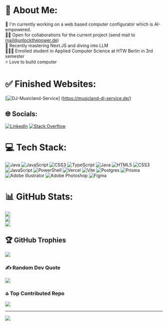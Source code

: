 # 💫 About Me:
🔭 I'm currently working on a web based computer configurator which is AI-empowered.<br>🤝🏽 Open for collaborations for the current project (send mail to mail@unlockthepower.de)<br>🌱 Recently mastering Next.JS and diving into LLM<br>🧑🏽‍🎓 Enrolled student in Applied Computer Science at HTW Berlin in 3rd semester <br> ⚡ Love to build computer

# ✅ Finished Websites:
[![DJ-Musicland-Service](https://eniansbucket.s3.eu-north-1.amazonaws.com/dj-badge.svg)]
(https://musicland-dj-service.de/)

## 🌐 Socials:
[![LinkedIn](https://img.shields.io/badge/LinkedIn-%230077B5.svg?logo=linkedin&logoColor=white)](https://linkedin.com/in/enian-gashi-b78868299) [![Stack Overflow](https://img.shields.io/badge/-Stackoverflow-FE7A16?logo=stack-overflow&logoColor=white)](https://stackoverflow.com/users/27366679) 

# 💻 Tech Stack:
![Java](https://img.shields.io/badge/java-%23ED8B00.svg?style=for-the-badge&logo=openjdk&logoColor=white) ![JavaScript](https://img.shields.io/badge/javascript-%23323330.svg?style=for-the-badge&logo=javascript&logoColor=%23F7DF1E) ![CSS3](https://img.shields.io/badge/css3-%231572B6.svg?style=for-the-badge&logo=css3&logoColor=white) ![TypeScript](https://img.shields.io/badge/typescript-%23007ACC.svg?style=for-the-badge&logo=typescript&logoColor=white) ![Java](https://img.shields.io/badge/java-%23ED8B00.svg?style=for-the-badge&logo=openjdk&logoColor=white) ![HTML5](https://img.shields.io/badge/html5-%23E34F26.svg?style=for-the-badge&logo=html5&logoColor=white) ![CSS3](https://img.shields.io/badge/css3-%231572B6.svg?style=for-the-badge&logo=css3&logoColor=white) ![JavaScript](https://img.shields.io/badge/javascript-%23323330.svg?style=for-the-badge&logo=javascript&logoColor=%23F7DF1E) ![PowerShell](https://img.shields.io/badge/PowerShell-%235391FE.svg?style=for-the-badge&logo=powershell&logoColor=white) ![Vercel](https://img.shields.io/badge/vercel-%23000000.svg?style=for-the-badge&logo=vercel&logoColor=white) ![Vite](https://img.shields.io/badge/vite-%23646CFF.svg?style=for-the-badge&logo=vite&logoColor=white) ![Postgres](https://img.shields.io/badge/postgres-%23316192.svg?style=for-the-badge&logo=postgresql&logoColor=white) ![Prisma](https://img.shields.io/badge/Prisma-3982CE?style=for-the-badge&logo=Prisma&logoColor=white) ![Adobe Illustrator](https://img.shields.io/badge/adobe%20illustrator-%23FF9A00.svg?style=for-the-badge&logo=adobe%20illustrator&logoColor=white) ![Adobe Photoshop](https://img.shields.io/badge/adobe%20photoshop-%2331A8FF.svg?style=for-the-badge&logo=adobe%20photoshop&logoColor=white) ![Figma](https://img.shields.io/badge/figma-%23F24E1E.svg?style=for-the-badge&logo=figma&logoColor=white)
# 📊 GitHub Stats:
![](https://github-readme-stats.vercel.app/api?username=EnXan&theme=dark&hide_border=true&include_all_commits=false&count_private=false)<br/>
![](https://github-readme-streak-stats.herokuapp.com/?user=EnXan&theme=dark&hide_border=true)<br/>
![](https://github-readme-stats.vercel.app/api/top-langs/?username=EnXan&theme=dark&hide_border=true&include_all_commits=false&count_private=false&layout=compact)

## 🏆 GitHub Trophies
![](https://github-profile-trophy.vercel.app/?username=EnXan&theme=vue&no-frame=true&no-bg=true&margin-w=4)

### ✍️ Random Dev Quote
![](https://quotes-github-readme.vercel.app/api?type=horizontal&theme=dark)

### 🔝 Top Contributed Repo
![](https://github-contributor-stats.vercel.app/api?username=EnXan&limit=5&theme=dark&combine_all_yearly_contributions=true)

---
[![](https://visitcount.itsvg.in/api?id=EnXan&icon=0&color=0)](https://visitcount.itsvg.in)

<!-- Proudly created with GPRM ( https://gprm.itsvg.in ) -->
